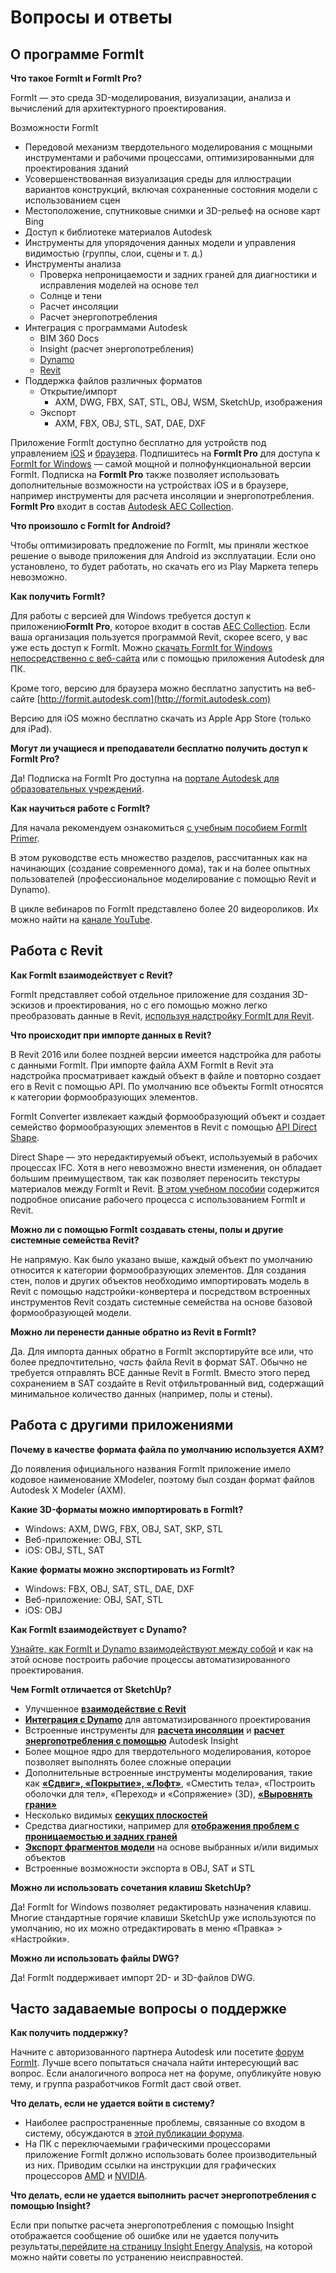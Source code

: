 # Вопросы и ответы

## О программе FormIt

**Что такое FormIt и FormIt Pro?**

FormIt — это среда 3D-моделирования, визуализации, анализа и вычислений для архитектурного проектирования.

Возможности FormIt

* Передовой механизм твердотельного моделирования с мощными инструментами и рабочими процессами, оптимизированными для проектирования зданий
* Усовершенствованная визуализация среды для иллюстрации вариантов конструкций, включая сохраненные состояния модели с использованием сцен
* Местоположение, спутниковые снимки и 3D-рельеф на основе карт Bing
* Доступ к библиотеке материалов Autodesk
* Инструменты для упорядочения данных модели и управления видимостью \(группы, слои, сцены и т. д.\)
* Инструменты анализа
   * Проверка непроницаемости и задних граней для диагностики и исправления моделей на основе тел
   * Солнце и тени
   * Расчет инсоляции
   * Расчет энергопотребления
* Интеграция с программами Autodesk
   * BIM 360 Docs
   * Insight \(расчет энергопотребления\)
   * [Dynamo](https://formit.autodesk.com/page/formit-dynamo)
   * [Revit](https://formit.autodesk.com/page/formit-revit)
* Поддержка файлов различных форматов
   * Открытие/импорт
      * AXM, DWG, FBX, SAT, STL, OBJ, WSM, SketchUp, изображения
   * Экспорт
      * AXM, FBX, OBJ, STL, SAT, DAE, DXF

Приложение FormIt доступно бесплатно для устройств под управлением [iOS](https://itunes.apple.com/us/app/autodesk-formit-360/id575282599?mt=8) и [браузера](https://app.formit.autodesk.com/). Подпишитесь на **FormIt Pro** для доступа к [FormIt for Windows](https://formit.autodesk.com/page/download) — самой мощной и полнофункциональной версии FormIt. Подписка на **FormIt Pro** также позволяет использовать дополнительные возможности на устройствах iOS и в браузере, например инструменты для расчета инсоляции и энергопотребления. **FormIt Pro** входит в состав [Autodesk AEC Collection](https://www.autodesk.ru/collections/architecture-engineering-construction/overview).

**Что произошло с FormIt for Android?**

Чтобы оптимизировать предложение по FormIt, мы приняли жесткое решение о выводе приложения для Android из эксплуатации. Если оно установлено, то будет работать, но скачать его из Play Маркета теперь невозможно.

**Как получить FormIt?**

Для работы с версией для Windows требуется доступ к приложению**FormIt Pro**, которое входит в состав [AEC Collection](https://www.autodesk.ru/collections/architecture-engineering-construction/overview). Если ваша организация пользуется программой Revit, скорее всего, у вас уже есть доступ к FormIt. Можно [скачать FormIt for Windows непосредственно с веб-сайта](https://formit.autodesk.com/page/download) или с помощью приложения Autodesk для ПК.

Кроме того, версию для браузера можно бесплатно запустить на веб-сайте [http://formit.autodesk.com](http://formit.autodesk.com)

Версию для iOS можно бесплатно скачать из Apple App Store \(только для iPad\).

**Могут ли учащиеся и преподаватели бесплатно получить доступ к FormIt Pro?**

Да! Подписка на FormIt Pro доступна на [портале Autodesk для образовательных учреждений](https://www.autodesk.ru/education/edu-software/overview?sorting=featured&page=1).

**Как научиться работе с FormIt?**

Для начала рекомендуем ознакомиться [с учебным пособием FormIt Primer](https://windows.help.formit.autodesk.com/Building-the-Farnsworth-House/Building-the-Farnsworth-House.html).

В этом руководстве есть множество разделов, рассчитанных как на начинающих \(создание современного дома\), так и на более опытных пользователей \(профессиональное моделирование с помощью Revit и Dynamo\).

В цикле вебинаров по FormIt представлено более 20 видеороликов. Их можно найти на [канале YouTube](https://www.youtube.com/playlist?list=PLqumTDi1CVHM7rCHJs83Yb2FyadmuQsiH).

## Работа с Revit

**Как FormIt взаимодействует с Revit?**

FormIt представляет собой отдельное приложение для создания 3D-эскизов и проектирования, но с его помощью можно легко преобразовать данные в Revit, [используя надстройку FormIt для Revit](https://formit.autodesk.com/page/formit-revit).

**Что происходит при импорте данных в Revit?**

В Revit 2016 или более поздней версии имеется надстройка для работы с данными FormIt. При импорте файла AXM FormIt в Revit эта надстройка просматривает каждый объект в файле и повторно создает его в Revit с помощью API. По умолчанию все объекты FormIt относятся к категории формообразующих элементов.

FormIt Converter извлекает каждый формообразующий объект и создает семейство формообразующих элементов в Revit с помощью [API Direct Shape](https://knowledge.autodesk.com/search-result/caas/CloudHelp/cloudhelp/2016/RUS/Revit-API/files/GUID-DF7B9D4A-5A8A-4E39-8721-B7782CBD7730-htm.html).

Direct Shape — это нередактируемый объект, используемый в рабочих процессах IFC. Хотя в него невозможно внести изменения, он обладает большим преимуществом, так как позволяет переносить текстуры материалов между FormIt и Revit. [В этом учебном пособии](https://windows.help.formit.autodesk.com/Building-the-Farnsworth-House/Revit-Interop.html) содержится подробное описание рабочего процесса с использованием FormIt и Revit.

**Можно ли с помощью FormIt создавать стены, полы и другие системные семейства Revit?**

Не напрямую. Как было указано выше, каждый объект по умолчанию относится к категории формообразующих элементов. Для создания стен, полов и других объектов необходимо импортировать модель в Revit с помощью надстройки-конвертера и посредством встроенных инструментов Revit создать системные семейства на основе базовой формообразующей модели.

**Можно ли перенести данные обратно из Revit в FormIt?**

Да. Для импорта данных обратно в FormIt экспортируйте все или, что более предпочтительно, _часть_ файла Revit в формат SAT. Обычно не требуется отправлять ВСЕ данные Revit в FormIt. Вместо этого перед сохранением в SAT создайте в Revit отфильтрованный вид, содержащий минимальное количество данных \(например, полы и стены\).

## Работа с другими приложениями

**Почему в качестве формата файла по умолчанию используется AXM?**

До появления официального названия FormIt приложение имело кодовое наименование XModeler, поэтому был создан формат файлов Autodesk X Modeler \(AXM\).

**Какие 3D-форматы можно импортировать в FormIt?**

* Windows: AXM, DWG, FBX, OBJ, SAT, SKP, STL
* Веб-приложение: OBJ, STL
* iOS: OBJ, STL, SAT

**Какие форматы можно экспортировать из FormIt?**

* Windows: FBX, OBJ, SAT, STL, DAE, DXF
* Веб-приложение: OBJ, SAT, STL
* iOS: OBJ

**Как FormIt взаимодействует с Dynamo?**

[Узнайте, как FormIt и Dynamo взаимодействуют между собой](https://formit.autodesk.com/page/formit-dynamo) и как на этой основе построить рабочие процессы автоматизированного проектирования.

**Чем FormIt отличается от SketchUp?**

* Улучшенное [**взаимодействие с Revit**](../tool-library/revit.md) 
* [**Интеграция с Dynamo**](../tool-library/dynamo.md) для автоматизированного проектирования
* Встроенные инструменты для [**расчета инсоляции**](../tool-library/solar-analysis.md) и [**расчет энергопотребления с помощью**](../tool-library/energy-analysis.md) Autodesk Insight
* Более мощное ядро для твердотельного моделирования, которое позволяет выполнять более сложные операции
* Дополнительные встроенные инструменты моделирования, такие как [**«Сдвиг», «Покрытие», «Лофт»**](../tool-library/cover-sweep-loft.md), «Сместить тела», «Построить оболочки для тел», «Переход» и «Сопряжение» \(3D\), [**«Выровнять грани»**](../tool-library/flatten-face.md)
* Несколько видимых [**секущих плоскостей**](../tool-library/section-planes.md)
* Средства диагностики, например для [**отображения проблем с проницаемостью и задних граней**](../tool-library/visual-styles.md)
* [**Экспорт фрагментов модели**](../tool-library/export-data.md) на основе выбранных и/или видимых объектов
* Встроенные возможности экспорта в OBJ, SAT и STL

**Можно ли использовать сочетания клавиш SketchUp?**

Да! FormIt for Windows позволяет редактировать назначения клавиш. Многие стандартные горячие клавиши SketchUp уже используются по умолчанию, но их можно отредактировать в меню «Правка» > «Настройки».

**Можно ли использовать файлы DWG?**

Да! FormIt поддерживает импорт 2D- и 3D-файлов DWG.

## Часто задаваемые вопросы о поддержке

**Как получить поддержку?**

Начните с авторизованного партнера Autodesk или посетите [форум FormIt](https://forums.autodesk.com/t5/formit-forum/bd-p/142?profile.language=ru). Лучше всего попытаться сначала найти интересующий вас вопрос. Если аналогичного вопроса нет на форуме, опубликуйте новую тему, и группа разработчиков FormIt даст свой ответ.

**Что делать, если не удается войти в систему?**

* Наиболее распространенные проблемы, связанные со входом в систему, обсуждаются в [этой публикации форума](https://forums.autodesk.com/t5/formit-forum/having-trouble-logging-into-formit-for-windows-try-these-steps/td-p/7179572?profile.language=ru).
* На ПК с переключаемыми графическими процессорами приложение FormIt должно использовать более производительный из них. Приводим ссылки на инструкции для графических процессоров [AMD](https://community.amd.com/docs/DOC-1581#jive_content_id_Assigning_Applications_to_GPUs) и [NVIDIA](http://nvidia.custhelp.com/app/answers/detail/a_id/2615/kw/manage%203d%20settings/related/1).

**Что делать, если не удается выполнить расчет энергопотребления с помощью Insight?**

Если при попытке расчета энергопотребления с помощью Insight отображается сообщение об ошибке или не удается получить результаты,[перейдите на страницу Insight Energy Analysis](https://formit.autodesk.com/page/formit-insight), на которой можно найти советы по устранению неисправностей.

